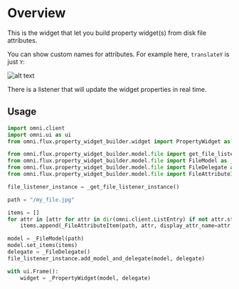 # Overview

This is the widget that let you build property widget(s) from disk file attributes.

You can show custom names for attributes. For example here, `translateY` is just `Y`:

![alt text](../data/images/preview.png)


There is a listener that will update the widget properties in real time.

## Usage

```python
import omni.client
import omni.ui as ui
from omni.flux.property_widget_builder.widget import PropertyWidget as _PropertyWidget

from omni.flux.property_widget_builder.model.file import get_file_listener_instance as _get_file_listener_instance
from omni.flux.property_widget_builder.model.file import FileModel as _FileModel
from omni.flux.property_widget_builder.model.file import FileDelegate as _FileDelegate
from omni.flux.property_widget_builder.model.file import FileAttributeItem as _FileAttributeItem

file_listener_instance = _get_file_listener_instance()

path = "/my_file.jpg"

items = []
for attr in [attr for attr in dir(omni.client.ListEntry) if not attr.startswith("_")]:
    items.append(_FileAttributeItem(path, attr, display_attr_name=attr.replace("_", " ").capitalize()))

model = _FileModel(path)
model.set_items(items)
delegate = _FileDelegate()
file_listener_instance.add_model_and_delegate(model, delegate)

with ui.Frame():
    widget = _PropertyWidget(model, delegate)
```
